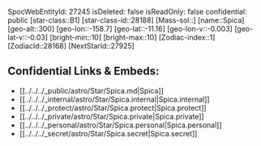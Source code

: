 ﻿---
location: [-11.16,158.7,300]
type: Star
tags:
- astro/Star

---
SpocWebEntityId: 27245
isDeleted: false
isReadOnly: false
confidential: public
[star-class::B1]
[star-class-id::28188]
[Mass-sol::]
[name::Spica]
[geo-alt::300]
[geo-lon::-158.7]
[geo-lat::-11.16]
[geo-lon-v::-0.003]
[geo-lat-v::-0.03]
[bright-min::10]
[bright-max::10]
[Zodiac-index::1]
[ZodiacId::28168]
[NextStarId::27925]



## Confidential Links & Embeds: 
- [[../../../_public/astro/Star/Spica.md|Spica]] 
- [[../../../_internal/astro/Star/Spica.internal|Spica.internal]] 
- [[../../../_protect/astro/Star/Spica.protect|Spica.protect]] 
- [[../../../_private/astro/Star/Spica.private|Spica.private]] 
- [[../../../_personal/astro/Star/Spica.personal|Spica.personal]] 
- [[../../../_secret/astro/Star/Spica.secret|Spica.secret]] 
